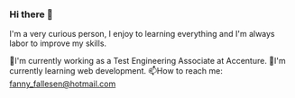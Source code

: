 ### Hi there 👋

I'm a very curious person, I enjoy to learning everything and I'm always labor to improve my skills.

🔭I'm currently working as a Test Engineering Associate at Accenture.
🌱I'm currently learning web development.
📫How to reach me: fanny_fallesen@hotmail.com


<!--
**fannyfallesen/fannyfallesen** is a ✨ _special_ ✨ repository because its `README.md` (this file) appears on your GitHub profile.

Here are some ideas to get you started:

- 🔭 I’m currently working on ...
- 🌱 I’m currently learning ...
- 👯 I’m looking to collaborate on ...
- 🤔 I’m looking for help with ...
- 💬 Ask me about ...
- 📫 How to reach me: ...
- 😄 Pronouns: ...
- ⚡ Fun fact: ...
-->
